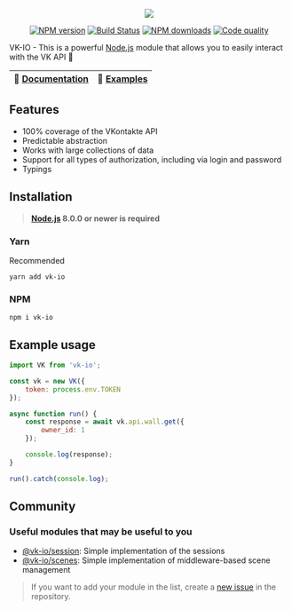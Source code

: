 <p align="center"><img src="https://raw.githubusercontent.com/negezor/vk-io/master/docs/logo.svg?sanitize=true"></p>
<p align="center">
<a href="https://www.npmjs.com/package/vk-io"><img src="https://img.shields.io/npm/v/vk-io.svg?style=flat-square" alt="NPM version"></a>
<a href="https://travis-ci.org/negezor/vk-io"><img src="https://img.shields.io/travis/negezor/vk-io.svg?style=flat-square" alt="Build Status"></a>
<a href="https://www.npmjs.com/package/vk-io"><img src="https://img.shields.io/npm/dt/vk-io.svg?style=flat-square" alt="NPM downloads"></a>
<a href="https://www.codacy.com/app/negezor/vk-io"><img src="https://img.shields.io/codacy/grade/25ee36d46e6e498981a74f8b0653aacc.svg?style=flat-square" alt="Code quality"></a>
</p>

VK-IO - This is a powerful [Node.js](https://nodejs.org) module that allows you to easily interact with the VK API 🚀

| 📖 [Documentation](https://github.com/negezor/vk-io/tree/master/docs) | 🤖 [Examples](https://github.com/negezor/vk-io/tree/master/docs/examples) |
|---------------------------|---------------------------|

## Features
- 100% coverage of the VKontakte API
- Predictable abstraction
- Works with large collections of data
- Support for all types of authorization, including via login and password
- Typings

## Installation
> **[Node.js](https://nodejs.org/) 8.0.0 or newer is required**  

### Yarn
Recommended
```
yarn add vk-io
```

### NPM
```
npm i vk-io
```

## Example usage
```js
import VK from 'vk-io';

const vk = new VK({
	token: process.env.TOKEN
});

async function run() {
	const response = await vk.api.wall.get({
		owner_id: 1
	});

	console.log(response);
}

run().catch(console.log);
```


## Community
### Useful modules that may be useful to you

* [@vk-io/session](../session): Simple implementation of the sessions
* [@vk-io/scenes](../scenes): Simple implementation of middleware-based scene management

> If you want to add your module in the list, create a [new issue](https://github.com/negezor/vk-io/issues/new) in the repository.
